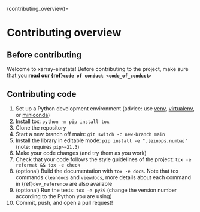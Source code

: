 (contributing_overview)=
# Contributing overview

## Before contributing

Welcome to xarray-einstats! Before contributing to the project,
make sure that you **read our {ref}`code of conduct <code_of_conduct>`**

## Contributing code

1. Set up a Python development environment
   (advice: use [venv](https://docs.python.org/3/library/venv.html),
   [virtualenv](https://virtualenv.pypa.io/), or [miniconda](https://docs.conda.io/en/latest/miniconda.html))
1. Install tox: `python -m pip install tox`
1. Clone the repository
1. Start a new branch off main: `git switch -c new-branch main`
1. Install the library in editable mode: `pip install -e ".[einops,numba]"` (note: requires `pip>=21.3`)
1. Make your code changes (and try them as you work)
1. Check that your code follows the style guidelines of the project: `tox -e reformat && tox -e check`
1. (optional) Build the documentation with `tox -e docs`. Note that tox commands `cleandocs` and `viewdocs`, more details about each command in {ref}`dev_reference`
   are also available
1. (optional) Run the tests: `tox -e py39`
   (change the version number according to the Python you are using)
1. Commit, push, and open a pull request!
